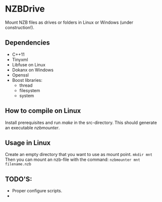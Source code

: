 # NZBDrive
Mount NZB files as drives or folders in Linux or Windows (under construction!).
## Dependencies
* C++11
* Tinyxml
* Libfuse on Linux
* Dokanx on Windows
* Openssl
* Boost libraries:
  * thread
  * filesystem
  * system
## How to compile on Linux
Install prerequisites and run _make_ in the src-directory. This should generate an executable _nzbmounter_.
## Usage in Linux
Create an empty directory that you want to use as mount point.
```mkdir mnt```
Then you can mount an nzb-file with the command:
```nzbmounter mnt filename.nzb```
## TODO'S:
* Proper configure scripts.
* 